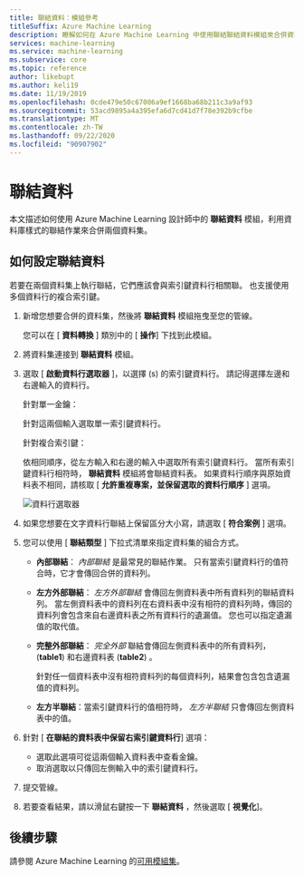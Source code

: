```yaml
---
title: 聯結資料：模組參考
titleSuffix: Azure Machine Learning
description: 瞭解如何在 Azure Machine Learning 中使用聯結聯結資料模組來合併資料集。
services: machine-learning
ms.service: machine-learning
ms.subservice: core
ms.topic: reference
author: likebupt
ms.author: keli19
ms.date: 11/19/2019
ms.openlocfilehash: 0cde479e50c67006a9ef1668ba68b211c3a9af93
ms.sourcegitcommit: 53acd9895a4a395efa6d7cd41d7f78e392b9cfbe
ms.translationtype: MT
ms.contentlocale: zh-TW
ms.lasthandoff: 09/22/2020
ms.locfileid: "90907902"
---
```

# <a name="join-data"></a>聯結資料

本文描述如何使用 Azure Machine Learning 設計師中的 **聯結資料** 模組，利用資料庫樣式的聯結作業來合併兩個資料集。  

## <a name="how-to-configure-join-data"></a>如何設定聯結資料

若要在兩個資料集上執行聯結，它們應該會與索引鍵資料行相關聯。 也支援使用多個資料行的複合索引鍵。 

1. 新增您想要合併的資料集，然後將 **聯結資料** 模組拖曳至您的管線。 

    您可以在 [ **資料轉換** ] 類別中的 [ **操作**] 下找到此模組。

1. 將資料集連接到 **聯結資料** 模組。 
 
1. 選取 [ **啟動資料行選取器** ]，以選擇 (s) 的索引鍵資料行。 請記得選擇左邊和右邊輸入的資料行。

    針對單一金鑰：

    針對這兩個輸入選取單一索引鍵資料行。
    
    針對複合索引鍵：

    依相同順序，從左方輸入和右邊的輸入中選取所有索引鍵資料行。 當所有索引鍵資料行相符時， **聯結資料** 模組將會聯結資料表。 如果資料行順序與原始資料表不相同，請核取 [ **允許重複專案，並保留選取的資料行順序** ] 選項。 

    ![資料行選取器](media/module/join-data-column-selector.png)


1. 如果您想要在文字資料行聯結上保留區分大小寫，請選取 [ **符合案例** ] 選項。 
   
1. 您可以使用 [ **聯結類型** ] 下拉式清單來指定資料集的組合方式。  
  
    * **內部聯結**： *內部聯結* 是最常見的聯結作業。 只有當索引鍵資料行的值符合時，它才會傳回合併的資料列。  
  
    * **左方外部聯結**： *左方外部聯結* 會傳回左側資料表中所有資料列的聯結資料列。 當左側資料表中的資料列在右資料表中沒有相符的資料列時，傳回的資料列會包含來自右邊資料表之所有資料行的遺漏值。 您也可以指定遺漏值的取代值。  
  
    * **完整外部聯結**： *完全外部* 聯結會傳回左側資料表中的所有資料列， (**table1**) 和右邊資料表 (**table2**) 。  
  
         針對任一個資料表中沒有相符資料列的每個資料列，結果會包含包含遺漏值的資料列。  
  
    * **左方半聯結**：當索引鍵資料行的值相符時， *左方半聯結* 只會傳回左側資料表中的值。  

1. 針對 [ **在聯結的資料表中保留右索引鍵資料行**] 選項：

    * 選取此選項可從這兩個輸入資料表中查看金鑰。
    * 取消選取以只傳回左側輸入中的索引鍵資料行。

1. 提交管線。

1. 若要查看結果，請以滑鼠右鍵按一下 **聯結資料** ，然後選取 [ **視覺化**]。

## <a name="next-steps"></a>後續步驟

請參閱 Azure Machine Learning 的[可用模組集](module-reference.md)。 